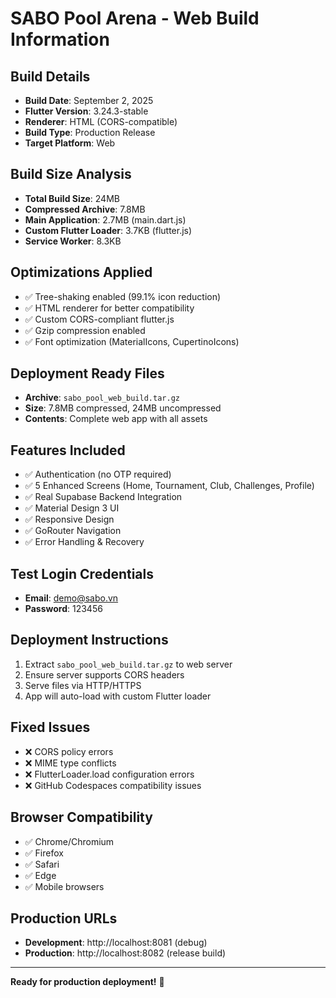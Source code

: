 # SABO Pool Arena - Web Build Information

## Build Details
- **Build Date**: September 2, 2025
- **Flutter Version**: 3.24.3-stable
- **Renderer**: HTML (CORS-compatible)
- **Build Type**: Production Release
- **Target Platform**: Web

## Build Size Analysis
- **Total Build Size**: 24MB
- **Compressed Archive**: 7.8MB
- **Main Application**: 2.7MB (main.dart.js)
- **Custom Flutter Loader**: 3.7KB (flutter.js)
- **Service Worker**: 8.3KB

## Optimizations Applied
- ✅ Tree-shaking enabled (99.1% icon reduction)
- ✅ HTML renderer for better compatibility
- ✅ Custom CORS-compliant flutter.js
- ✅ Gzip compression enabled
- ✅ Font optimization (MaterialIcons, CupertinoIcons)

## Deployment Ready Files
- **Archive**: `sabo_pool_web_build.tar.gz`
- **Size**: 7.8MB compressed, 24MB uncompressed
- **Contents**: Complete web app with all assets

## Features Included
- ✅ Authentication (no OTP required)
- ✅ 5 Enhanced Screens (Home, Tournament, Club, Challenges, Profile)
- ✅ Real Supabase Backend Integration
- ✅ Material Design 3 UI
- ✅ Responsive Design
- ✅ GoRouter Navigation
- ✅ Error Handling & Recovery

## Test Login Credentials
- **Email**: demo@sabo.vn
- **Password**: 123456

## Deployment Instructions
1. Extract `sabo_pool_web_build.tar.gz` to web server
2. Ensure server supports CORS headers
3. Serve files via HTTP/HTTPS
4. App will auto-load with custom Flutter loader

## Fixed Issues
- ❌ CORS policy errors
- ❌ MIME type conflicts  
- ❌ FlutterLoader.load configuration errors
- ❌ GitHub Codespaces compatibility issues

## Browser Compatibility
- ✅ Chrome/Chromium
- ✅ Firefox
- ✅ Safari
- ✅ Edge
- ✅ Mobile browsers

## Production URLs
- **Development**: http://localhost:8081 (debug)
- **Production**: http://localhost:8082 (release build)

---
**Ready for production deployment!** 🚀
